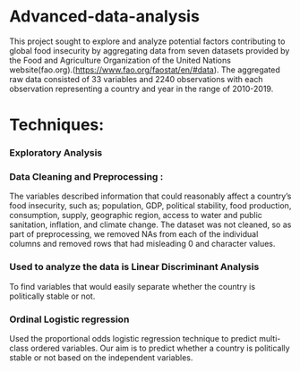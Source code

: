 # Advanced-data-analysis

This project sought to explore and analyze potential factors contributing to global food insecurity by aggregating data from seven datasets provided by the Food and Agriculture Organization of the United Nations website(fao.org).(https://www.fao.org/faostat/en/#data). The aggregated raw data consisted of 33 variables and 2240 observations with each observation representing a country and year in the range of 2010-2019.

# Techniques: 
### Exploratory Analysis

### Data Cleaning and Preprocessing :
The variables described information that could reasonably affect a country’s food insecurity, such as; population, GDP, political stability, food production, consumption, supply, geographic region, access to water and public sanitation, inflation, and climate change. The dataset was not cleaned, so as part of preprocessing, we removed NAs from each of the individual columns and removed rows that had misleading 0 and character values.  

### Used to analyze the data is Linear Discriminant Analysis
To find variables that would easily separate whether the country is politically stable or not.

### Ordinal Logistic regression
Used the proportional odds logistic regression technique to predict multi-class ordered variables. Our aim is to predict whether a country is politically stable or not based on the independent variables.
